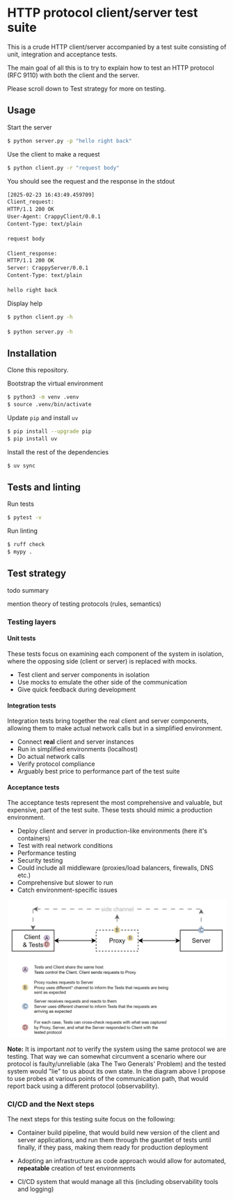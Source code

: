 # HTTP protocol client/server test suite

This is a crude HTTP client/server accompanied by a test suite consisting of unit, integration and acceptance tests.

The main goal of all this is to try to explain how to test an HTTP protocol (RFC 9110) with both the client and the server.

Please scroll down to Test strategy for more on testing.

## Usage

Start the server
```bash
$ python server.py -p "hello right back"
```

Use the client to make a request
```bash
$ python client.py -r "request body"
```

You should see the request and the response in the stdout
```bash
[2025-02-23 16:43:49.459709]
Client_request:
HTTP/1.1 200 OK
User-Agent: CrappyClient/0.0.1
Content-Type: text/plain

request body

Client_response:
HTTP/1.1 200 OK
Server: CrappyServer/0.0.1
Content-Type: text/plain

hello right back
```

Display help

```bash
$ python client.py -h

$ python server.py -h
```

## Installation

Clone this repository.

Bootstrap the virtual environment
```bash
$ python3 -m venv .venv
$ source .venv/bin/activate
```

Update `pip` and install `uv`
```bash
$ pip install --upgrade pip
$ pip install uv
```

Install the rest of the dependencies
```bash
$ uv sync
```

## Tests and linting

Run tests
```bash
$ pytest -v
```

Run linting
```bash
$ ruff check
$ mypy .
```

## Test strategy

todo summary

mention theory of testing protocols (rules, semantics)

### Testing layers

#### Unit tests

These tests focus on examining each component of the system in isolation, where the opposing side (client or server) is replaced with mocks.

- Test client and server components in isolation
- Use mocks to emulate the other side of the communication
- Give quick feedback during development

#### Integration tests

Integration tests bring together the real client and server components, allowing them to make actual network calls but in a simplified environment.

- Connect __real__ client and server instances
- Run in simplified environments (localhost)
- Do actual network calls
- Verify protocol compliance
- Arguably best price to performance part of the test suite

#### Acceptance tests

The acceptance tests represent the most comprehensive and valuable, but expensive, part of the test suite. These tests should mimic a production environment.

- Deploy client and server in production-like environments (here it's containers)
- Test with real network conditions
- Performance testing
- Security testing
- Could include all middleware (proxies/load balancers, firewalls, DNS etc.)
- Comprehensive but slower to run
- Catch environment-specific issues

![E2E testing with a Proxy diagram](disgram.jpg)

__Note:__ It is important _not_ to verify the system using the same protocol we are testing. That way we can somewhat circumvent a scenario where our protocol is faulty/unreliable (aka The Two Generals' Problem) and the tested system would "lie" to us about its own state. In the diagram above I propose to use probes at various points of the communication path, that would report back using a different protocol (observability).

### CI/CD and the Next steps

The next steps for this testing suite focus on the following:

- Container build pipeline, that would build new version of the client and server applications, and run them through the gauntlet of tests until finally, if they pass, making them ready for production deployment

- Adopting an infrastructure as code approach would allow for automated, __repeatable__ creation of test environments

- CI/CD system that would manage all this (including observability tools and logging)
